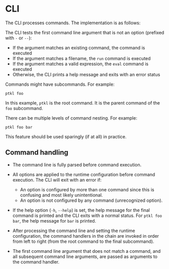 # CLI

The CLI processes commands. The implementation is as follows:

The CLI tests the first command line argument that is not an option (prefixed
with `-` or `--`):
  - If the argument matches an existing command, the command is executed
  - If the argument matches a filename, the `run` command is executed
  - If the argument matches a valid expression, the `eval` command is executed
  - Otherwise, the CLI prints a help message and exits with an error status

Commands might have subcommands. For example:

    ptkl foo

In this example, `ptkl` is the root command. It is the parent command of the 
`foo` subcommand.

There can be multiple levels of command nesting. For example:

    ptkl foo bar

This feature should be used sparingly (if at all) in practice.

## Command handling

- The command line is fully parsed before command execution.

- All options are applied to the runtime configuration before command execution.
  The CLI will exit with an error if:
  - An option is configured by more than one command since this is confusing and
    most likely unintentional.
  - An option is not configured by any command (unrecognized option).

- If the help option (`-h`, `--help`) is set, the help message for the final
  command is printed and the CLI exits with a normal status. For `ptkl foo bar`,
  the help message for `bar` is printed.

- After processing the command line and setting the runtime configuration, the
  command handlers in the chain are invoked in order from left to right (from
  the root command to the final subcommand).

- The first command line argument that does not match a command, and all 
  subsequent command line arguments, are passed as arguments to the command 
  handler.
